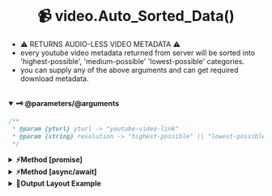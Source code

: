 <br>
<h1 align="center">
<b>📹 video.Auto_Sorted_Data()
</b>
</h1>

- ⚠️ RETURNS AUDIO-LESS VIDEO METADATA ⚠️
- every youtube video metadata returned from server will be sorted into 'highest-possible', 'medium-possible' 'lowest-possible' categories.
- you can supply any of the above arguments and can get required download metadata.

<br />
<details open>
<summary><b>🗝️ @parameters/@arguments</b></summary>
<p>

```js
/**
 * @param {yturl} yturl -> "youtube-video-link"
 * @param {string} resolution -> "highest-possible" || "lowest-possible"
 */
```

</p>
</details>

<details >
<summary><b>⚡Method [promise]</b></summary>
<p>

```js
import c from "chalk";
import { ytdlp } from "ytdlp";
import Fetch from "node-fetch";

ytdlp.video
  .Auto_Sorted_Data({
    yturl: "https://youtu.be/mVGWRaSFbEs", // required
    resolution: "highest-possible", // required
  })
  .then((r) => {
    console.log(c.bgGreen("[PROMISE]:"), c.bgGrey("video.Auto_Sorted_Data()"));
    console.log(c.red("Filesize:"), c.gray(r.filesize));
    console.log(c.red("Extensions:"), c.gray(r.extensions));
    console.log(c.red("Videocodec:"), c.gray(r.vcodec));
    console.log(c.red("Resolution:"), c.gray(r.resolution));
    console.log(c.red("Url:"), c.gray(r.url));
  })
  .catch((error) => console.log(c.bgRed("ERROR: "), c.gray(error.message)));
```

</p>
</details>

<details >
<summary><b>⚡Method [async/await]</b></summary>
<p>

```js
import c from "chalk";
import { ytdlp } from "ytdlp";
import Fetch from "node-fetch";

(async () => {
  const r = await ytdlp.video
    .Auto_Sorted_Data({
      yturl: "https://youtu.be/mVGWRaSFbEs", // required
      resolution: "highest-possible", // required
    })
    .catch((error) => console.log(c.bgRed("ERROR: "), c.gray(error.message)));
  console.log(c.bgGreen("[ASYNC]:"), c.bgGrey("video.Auto_Sorted_Data()"));
  console.log(c.red("Filesize:"), c.gray(r.filesize));
  console.log(c.red("Extensions:"), c.gray(r.extensions));
  console.log(c.red("Videocodec:"), c.gray(r.vcodec));
  console.log(c.red("Resolution:"), c.gray(r.resolution));
  console.log(c.red("Url:"), c.gray(r.url));
})();
```

</p>
</details>

<details >
<summary><b>🎊Output Layout Example</b></summary>
<p>

```json
✓ FETCHING....
  2.3 secs
[PROMISE]: video.Auto_Sorted_Data()
Filesize: 165231000
Extensions: webm
Videocodec: vp9
Resolution: 2160p
Url: https://rr6---sn-gwpa-jj06.googlevideo.com/videoplayback?
  Done in 4.79s.

✓ FETCHING....
  2.3 secs
[ASYNC]: video.Auto_Sorted_Data()
Filesize: 165231000
Extensions: webm
Videocodec: vp9
Resolution: 2160p
Url: https://rr6---sn-gwpa-jj06.googlevideo.com/videoplayback?
  Done in 4.79s.
```

</p>
</details>

